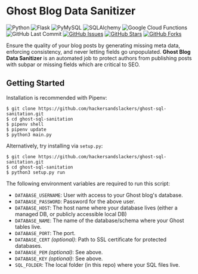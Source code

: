 # Ghost Blog Data Sanitizer

![Python](https://img.shields.io/badge/Python-v3.7-blue.svg?logo=python&longCache=true&logoColor=white&colorB=5e81ac&style=flat-square&colorA=4c566a)
![Flask](https://img.shields.io/badge/Flask-v1.0.2-blue.svg?longCache=true&logo=python&style=flat-square&logoColor=white&colorB=5e81ac&colorA=4c566a)
![PyMySQL](https://img.shields.io/badge/PyMySQL-v0.9.3-blue.svg?longCache=true&logo=python&longCache=true&style=flat-square&logoColor=white&colorB=5e81ac&colorA=4c566a)
![SQLAlchemy](https://img.shields.io/badge/SQLAlchemy-1.3.6-red.svg?longCache=true&style=flat-square&logo=scala&logoColor=white&colorA=4c566a&colorB=bf616a)
![Google Cloud Functions](https://img.shields.io/badge/Google--Cloud--Functions-v93-blue.svg?longCache=true&logo=google&longCache=true&style=flat-square&logoColor=white&colorB=5e81ac&colorA=4c566a)
![GitHub Last Commit](https://img.shields.io/github/last-commit/google/skia.svg?style=flat-square&colorA=4c566a&colorB=a3be8c)
[![GitHub Issues](https://img.shields.io/github/issues/hackersandslackers/ghost-sql-sanitation.svg?style=flat-square&colorA=4c566a&colorB=ebcb8b&logo=Github)](https://github.com/hackersandslackers/ghost-sql-sanitation/issues)
[![GitHub Stars](https://img.shields.io/github/stars/hackersandslackers/ghost-sql-sanitation.svg?style=flat-square8&colorA=4c566a&colorB=ebcb8b&logo=Github)](https://github.com/hackersandslackers/ghost-sql-sanitation/stargazers)
[![GitHub Forks](https://img.shields.io/github/forks/hackersandslackers/ghost-sql-sanitation.svg?style=flat-square&colorA=4c566a&colorB=ebcb8b&logo=Github)](https://github.com/hackersandslackers/ghost-sql-sanitation/network)

Ensure the quality of your blog posts by generating missing meta data, enforcing consistency, and never letting fields go unpopulated. **Ghost Blog Data Sanitizer** is an automated job to protect authors from publishing posts with subpar or missing fields which are critical to SEO.


## Getting Started

Installation is recommended with Pipenv:

```shell
$ git clone https://github.com/hackersandslackers/ghost-sql-sanitation.git
$ cd ghost-sql-sanitation
$ pipenv shell
$ pipenv update
$ python3 main.py
```

Alternatively, try installing via `setup.py`:

```shell
$ git clone https://github.com/hackersandslackers/ghost-sql-sanitation.git
$ cd ghost-sql-sanitation
$ python3 setup.py run
```

The following environment variables are required to run this script:

* `DATABASE_USERNAME`: User with access to your Ghost blog's database.
* `DATABASE_PASSWORD`: Password for the above user.
* `DATABASE_HOST`: The host name where your database lives (either a managed DB, or publicly accessible local DB)
* `DATABASE_NAME`: The name of the database/schema where your Ghost tables live.
* `DATABASE_PORT`: The port.
* `DATABASE_CERT` _(optional)_: Path to SSL certificate for protected databases.
* `DATABASE_PEM` _(optional)_: See above.
* `DATABASE_KEY` _(optional)_: See above.
* `SQL_FOLDER`: The local folder (in this repo) where your SQL files live.
